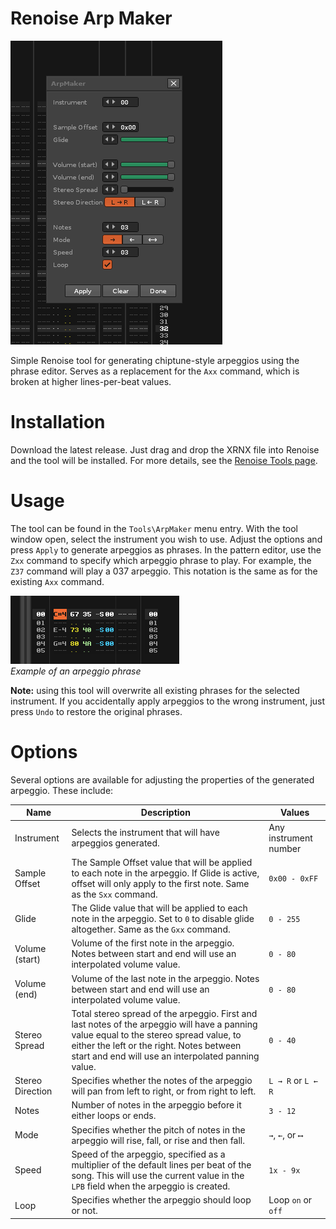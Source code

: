 # Renoise Arp Maker

![Options screen](Renoise_8xIrZ6impo.png)

Simple Renoise tool for generating chiptune-style arpeggios using the phrase editor. Serves as a replacement for the `Axx` command, which is broken at higher lines-per-beat values.

# Installation

Download the latest release. Just drag and drop the XRNX file into Renoise and the tool will be installed. For more details, see the [Renoise Tools page](https://www.renoise.com/tools).

# Usage

The tool can be found in the `Tools\ArpMaker` menu entry. With the tool window open, select the instrument you wish to use. Adjust the options and press `Apply` to generate arpeggios as phrases. In the pattern editor, use the `Zxx` command to specify which arpeggio phrase to play. For example, the `Z37` command will play a 037 arpeggio. This notation is the same as for the existing `Axx` command.

![Phrase example](Renoise_3ogRBkR4Ot.png)  
*Example of an arpeggio phrase*

**Note:** using this tool will overwrite all existing phrases for the selected instrument. If you accidentally apply arpeggios to the wrong instrument, just press `Undo` to restore the original phrases.

# Options

Several options are available for adjusting the properties of the generated arpeggio. These include:

| Name | Description | Values |
| --- | --- | --- |
| Instrument | Selects the instrument that will have arpeggios generated. | Any instrument number |
| Sample Offset | The Sample Offset value that will be applied to each note in the arpeggio. If Glide is active, offset will only apply to the first note. Same as the `Sxx` command. | `0x00 - 0xFF` |
| Glide | The Glide value that will be applied to each note in the arpeggio. Set to `0` to disable glide altogether. Same as the `Gxx` command. | `0 - 255` |
| Volume (start) | Volume of the first note in the arpeggio. Notes between start and end will use an interpolated volume value. | `0 - 80` |
| Volume (end) | Volume of the last note in the arpeggio. Notes between start and end will use an interpolated volume value. | `0 - 80` |
| Stereo Spread | Total stereo spread of the arpeggio. First and last notes of the arpeggio will have a panning value equal to the stereo spread value, to either the left or the right. Notes between start and end will use an interpolated panning value. | `0 - 40` |
| Stereo Direction | Specifies whether the notes of the arpeggio will pan from left to right, or from right to left. | `L → R` or `L ← R` |
| Notes | Number of notes in the arpeggio before it either loops or ends. | `3 - 12` |
| Mode | Specifies whether the pitch of notes in the arpeggio will rise, fall, or rise and then fall. | `→`, `←`, or `⟷` |
| Speed | Speed of the arpeggio, specified as a multiplier of the default lines per beat of the song. This will use the current value in the `LPB` field when the arpeggio is created. | `1x - 9x` |
| Loop | Specifies whether the arpeggio should loop or not.  | Loop `on` or `off` |
